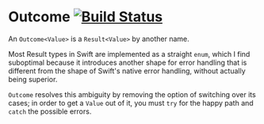 # Outcome [![Build Status](https://travis-ci.org/glessard/outcome.svg?branch=master)](https://travis-ci.org/glessard/outcome)

An `Outcome<Value>` is a `Result<Value>` by another name.

Most Result types in Swift are implemented as a straight `enum`, which I find suboptimal because it introduces another shape for error handling that is different from the shape of Swift's native error handling, without actually being superior.

`Outcome` resolves this ambiguity by removing the option of switching over its cases; in order to get a `Value` out of it, you must `try` for the happy path and `catch` the possible errors.
